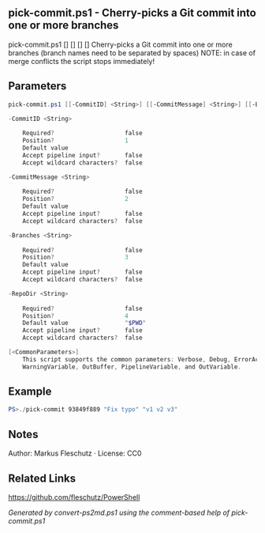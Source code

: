 ## pick-commit.ps1 - Cherry-picks a Git commit into one or more branches

pick-commit.ps1 [<CommitID>] [<CommitMessage>] [<Branches>] [<RepoDir>]
Cherry-picks a Git commit into one or more branches (branch names need to be separated by spaces)
NOTE: in case of merge conflicts the script stops immediately!

## Parameters
```powershell
pick-commit.ps1 [[-CommitID] <String>] [[-CommitMessage] <String>] [[-Branches] <String>] [[-RepoDir] <String>] [<CommonParameters>]

-CommitID <String>
    
    Required?                    false
    Position?                    1
    Default value                
    Accept pipeline input?       false
    Accept wildcard characters?  false

-CommitMessage <String>
    
    Required?                    false
    Position?                    2
    Default value                
    Accept pipeline input?       false
    Accept wildcard characters?  false

-Branches <String>
    
    Required?                    false
    Position?                    3
    Default value                
    Accept pipeline input?       false
    Accept wildcard characters?  false

-RepoDir <String>
    
    Required?                    false
    Position?                    4
    Default value                "$PWD"
    Accept pipeline input?       false
    Accept wildcard characters?  false

[<CommonParameters>]
    This script supports the common parameters: Verbose, Debug, ErrorAction, ErrorVariable, WarningAction, 
    WarningVariable, OutBuffer, PipelineVariable, and OutVariable.
```

## Example
```powershell
PS>./pick-commit 93849f889 "Fix typo" "v1 v2 v3"
```

## Notes
Author: Markus Fleschutz · License: CC0

## Related Links
https://github.com/fleschutz/PowerShell

*Generated by convert-ps2md.ps1 using the comment-based help of pick-commit.ps1*
